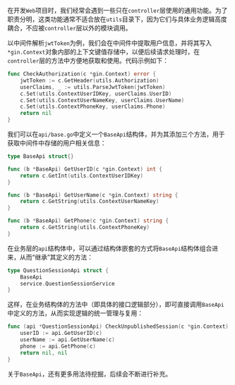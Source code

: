 在开发`Web`项目时，我们经常会遇到一些只在`controller`层使用的通用功能。为了职责分明，这类功能通常不适合放在`utils`目录下，因为它们与具体业务逻辑高度耦合，不应被`controller`层以外的模块调用。

以中间件解析`jwtToken`为例，我们会在中间件中提取用户信息，并将其写入`*gin.Context`对象内部的上下文键值存储中，以便后续请求处理时，在`controller`层的方法中方便地获取和使用。代码示例如下：

```go
func CheckAuthorization(c *gin.Context) error {
	jwtToken := c.GetHeader(utils.Authorization)
	userClaims, _ := utils.ParseJwtToken(jwtToken)
	c.Set(utils.ContextUserIDKey, userClaims.UserID)
	c.Set(utils.ContextUserNameKey, userClaims.UserName)
	c.Set(utils.ContextPhoneKey, userClaims.Phone)
	return nil
}
```

我们可以在`api/base.go`中定义一个`BaseApi`结构体，并为其添加三个方法，用于获取中间件中存储的用户相关信息：

```go
type BaseApi struct{}

func (b *BaseApi) GetUserID(c *gin.Context) int {
	return c.GetInt(utils.ContextUserIDKey)
}

func (b *BaseApi) GetUserName(c *gin.Context) string {
	return c.GetString(utils.ContextUserNameKey)
}

func (b *BaseApi) GetPhone(c *gin.Context) string {
	return c.GetString(utils.ContextPhoneKey)
}
```

在业务层的`api`结构体中，可以通过结构体嵌套的方式将`BaseApi`结构体组合进来，从而“继承”其定义的方法：

```go
type QuestionSessionApi struct {
	BaseApi
	service.QuestionSessionService
}
```

这样，在业务结构体的方法中（即具体的接口逻辑部分），即可直接调用`BaseApi`中定义的方法，从而实现逻辑的统一管理与复用：

```go
func (api *QuestionSessionApi) CheckUnpublishedSession(c *gin.Context) (interface{}, error) {
	userID := api.GetUserID(c)
	userName := api.GetUserName(c)
	phone := api.GetPhone(c)
    return nil, nil
}
```

关于`BaseApi`，还有更多用法待挖掘，后续会不断进行补充。

